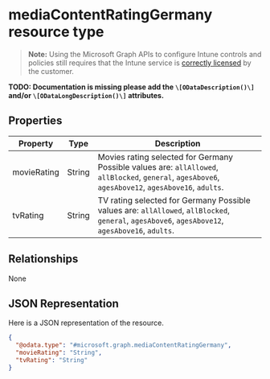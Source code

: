 ﻿# mediaContentRatingGermany resource type

> **Note:** Using the Microsoft Graph APIs to configure Intune controls and policies still requires that the Intune service is [correctly licensed](https://go.microsoft.com/fwlink/?linkid=839381) by the customer.

**TODO: Documentation is missing please add the `\[ODataDescription()\]` and/or `\[ODataLongDescription()\]` attributes.**
## Properties
|Property|Type|Description|
|---|---|---|
|movieRating|String|Movies rating selected for Germany Possible values are: `allAllowed`, `allBlocked`, `general`, `agesAbove6`, `agesAbove12`, `agesAbove16`, `adults`.|
|tvRating|String|TV rating selected for Germany Possible values are: `allAllowed`, `allBlocked`, `general`, `agesAbove6`, `agesAbove12`, `agesAbove16`, `adults`.|

## Relationships
None
## JSON Representation
Here is a JSON representation of the resource.
<!-- {
  "blockType": "resource",
  "keyProperty": "id",
  "@odata.type": "microsoft.graph.mediaContentRatingGermany"
}
-->
```json
{
  "@odata.type": "#microsoft.graph.mediaContentRatingGermany",
  "movieRating": "String",
  "tvRating": "String"
}
```



